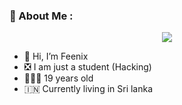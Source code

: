 ### :unicorn: About Me :

<p align="center">
  <img src="https://telegra.ph/file/c0d1de7bb83e0e5f27169.jpg" />
</p>

- 👋 Hi, I’m Feenix 
- ❎ I am just a student (Hacking)
- 👨🏻‍🦱 19 years old
- 🇮🇳 Currently living in Sri lanka
